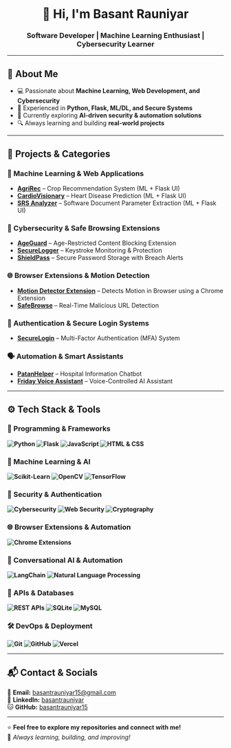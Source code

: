 <h1 align="center">👋 Hi, I'm Basant Rauniyar</h1>
<h3 align="center">Software Developer | Machine Learning Enthusiast | Cybersecurity Learner</h3>

---

## 🔹 About Me
- 💻 Passionate about **Machine Learning, Web Development, and Cybersecurity**  
- 🚀 Experienced in **Python, Flask, ML/DL, and Secure Systems**  
- 🎯 Currently exploring **AI-driven security & automation solutions**  
- 🔍 Always learning and building **real-world projects**  

---

## 🚀 Projects & Categories

### 🧠 Machine Learning & Web Applications
- [**AgriRec**](https://github.com/basantrauniyar15/AgriRec-Decision-Tree-Based-Agricultural-Crop-Recommendation-with-Web-Platform-Integration) – Crop Recommendation System (ML + Flask UI)  
- [**CardioVisionary**](https://github.com/basantrauniyar15/CardioVisionary-Boosting-Based-Cardiac-Disease-Prediction-using-ML-Techniques) – Heart Disease Prediction (ML + Flask UI)  
- [**SRS Analyzer**](https://github.com/basantrauniyar15/Software-Requirement-Specification-Document-Analysis-and-Parameter-Identification-Using-ML) – Software Document Parameter Extraction (ML + Flask UI)  

### 🔐 Cybersecurity & Safe Browsing Extensions
- [**AgeGuard**](https://github.com/basantrauniyar15/AgeGuard-Advanced-18-Content-Blocking-and-Safe-Browsing-Extension) – Age-Restricted Content Blocking Extension  
- [**SecureLogger**](https://github.com/basantrauniyar15/SecureLogger-AI-Enhanced-Keystroke-Monitoring-Protection) – Keystroke Monitoring & Protection  
- [**ShieldPass**](https://github.com/basantrauniyar15/ShieldPass-Secure-Password-Storage-with-Real-Time-Breach-Warnings) – Secure Password Storage with Breach Alerts  

### 🌐 Browser Extensions & Motion Detection
- [**Motion Detector Extension**](https://github.com/basantrauniyar15/Motion-Detector-Chrome-Extension) – Detects Motion in Browser using a Chrome Extension  
- [**SafeBrowse**](https://github.com/basantrauniyar15/SafeBrowse-Real-Time-Malicious-URL-Detector) – Real-Time Malicious URL Detection  

### 🔑 Authentication & Secure Login Systems
- [**SecureLogin**](https://github.com/basantrauniyar15/Secure-Login-System-with-Multi-Factor-Authentication-MFA-Using-Flask) – Multi-Factor Authentication (MFA) System  

### 🗣 Automation & Smart Assistants
- [**PatanHelper**](https://github.com/basantrauniyar15/PatanHelper) – Hospital Information Chatbot  
- [**Friday Voice Assistant**](https://github.com/basantrauniyar15/Friday-Voice-Assistant) – Voice-Controlled AI Assistant  

---
## ⚙️ Tech Stack & Tools  

### 🚀 Programming & Frameworks  
**![Python](https://img.shields.io/badge/Python-3776AB?style=for-the-badge&logo=python&logoColor=white)  ![Flask](https://img.shields.io/badge/Flask-000000?style=for-the-badge&logo=flask&logoColor=white)  ![JavaScript](https://img.shields.io/badge/JavaScript-F7DF1E?style=for-the-badge&logo=javascript&logoColor=black)  ![HTML & CSS](https://img.shields.io/badge/HTML%20%26%20CSS-E34F26?style=for-the-badge&logo=html5&logoColor=white)**  

### 🤖 Machine Learning & AI  
**![Scikit-Learn](https://img.shields.io/badge/Scikit--Learn-F7931E?style=for-the-badge&logo=scikit-learn&logoColor=white)  ![OpenCV](https://img.shields.io/badge/OpenCV-5C3EE8?style=for-the-badge&logo=opencv&logoColor=white)  ![TensorFlow](https://img.shields.io/badge/TensorFlow-FF6F00?style=for-the-badge&logo=tensorflow&logoColor=white)**  

### 🔐 Security & Authentication  
**![Cybersecurity](https://img.shields.io/badge/Cybersecurity-232F3E?style=for-the-badge&logo=hackthebox&logoColor=white)  ![Web Security](https://img.shields.io/badge/Web%20Security-FF5733?style=for-the-badge&logo=web-security&logoColor=white)  ![Cryptography](https://img.shields.io/badge/Cryptography-6A1B9A?style=for-the-badge&logo=security&logoColor=white)**  

### 🌐 Browser Extensions & Automation  
**![Chrome Extensions](https://img.shields.io/badge/Chrome%20Extensions-4285F4?style=for-the-badge&logo=googlechrome&logoColor=white)**  

### 🤖 Conversational AI & Automation  
**![LangChain](https://img.shields.io/badge/LangChain-FF9900?style=for-the-badge&logo=langchain&logoColor=white)  ![Natural Language Processing](https://img.shields.io/badge/NLP-1E88E5?style=for-the-badge&logo=ai&logoColor=white)**  

### 📡 APIs & Databases  
**![REST APIs](https://img.shields.io/badge/RESTful%20APIs-008000?style=for-the-badge&logo=api&logoColor=white)  ![SQLite](https://img.shields.io/badge/SQLite-07405E?style=for-the-badge&logo=sqlite&logoColor=white)  ![MySQL](https://img.shields.io/badge/MySQL-4479A1?style=for-the-badge&logo=mysql&logoColor=white)**  

### 🛠 DevOps & Deployment  
**![Git](https://img.shields.io/badge/Git-F05032?style=for-the-badge&logo=git&logoColor=white)  ![GitHub](https://img.shields.io/badge/GitHub-181717?style=for-the-badge&logo=github&logoColor=white)  ![Vercel](https://img.shields.io/badge/Vercel-000000?style=for-the-badge&logo=vercel&logoColor=white)**  

---

## 📬 Contact & Socials  
📧 **Email:** [basantrauniyar15@gmail.com](mailto:basantrauniyar15@gmail.com)  
💼 **LinkedIn:** [basantrauniyar](https://www.linkedin.com/in/basantrauniyar/)  
🐱 **GitHub:** [basantrauniyar15](https://github.com/basantrauniyar15)  

---

⭐ **Feel free to explore my repositories and connect with me!**  
🚀 *Always learning, building, and improving!*  
